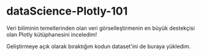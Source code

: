 # dataScience-Plotly-101
Veri biliminin temellerinden olan veri görselleştirmenin en büyük destekçisi olan Plotly kütüphanesini inceledim!

Geliştirmeye açık olarak bıraktığım kodun dataset'ini de buraya yükledim.
